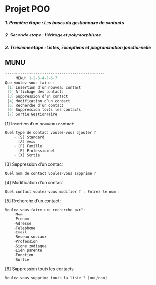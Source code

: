# Projet POO

##### 1. Première étape :  Les bases du gestionnaire de contacts

##### 2. Seconde étape :   Héritage et polymorphisme

##### 3. Troisieme étape :   Listes, Exceptions et programmation fonctionnelle

## MUNU

```java
----------------------------------------------
	 MENU: 1-2-3-4-5-6-7
Que voulez-vous faire : 
 [1] Insertion d’un nouveau contact 
 [2] Affichage des contacts 
 [3] Suppression d’un contact
 [4] Modification d’un contact 
 [5] Recherche d’un contact  
 [6] Suppression touts les contacts 
 [7] Sortie Gestionnaire

```
 [1] Insertion d’un nouveau contact:
```java
Quel type de contact voulez-vous ajouter ? 
	- [S] Standard 
	- [A] Amis 
	- [F] Famille 
	- [P] Professionnel 
	- [X] Sortie
```
 [3] Suppression d’un contact
```java
Quel nom de contact voulez-vous supprime ? 
```
 [4] Modification d’un contact 
```java
Quel contact voulez-vous modifier ? : Entrez le nom :
```
 [5] Recherche d’un contact:
```java
Voulez-vous faire une recherche par?:
	-Nom
	-Prenom
	-Adresse
	-Telephone
	-Email
	-Reseau sociaux
	-Profession
	-Signe zodiaque
	-Lien parente
	-Fonction
	-Sortie
```
 [6] Suppression touts les contacts 
 ```java
Voulez-vous supprime touts la liste ? [oui/non] 
```


